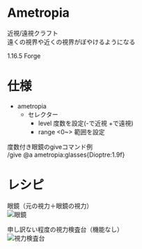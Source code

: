 # Ametropia
近視/遠視クラフト  
遠くの視界や近くの視界がぼやけるようになる

 1.16.5 Forge

# 仕様
* ametropia  
    * セレクター
        * level 度数を設定(-で近視 +で遠視)
        * range <0~> 範囲を設定

度数付き眼鏡のgiveコマンド例  
/give @a ametropia:glasses{Dioptre:1.9f}
          
# レシピ
眼鏡（元の視力＋眼鏡の視力）  
![眼鏡](https://cdn.discordapp.com/attachments/797220314983301150/852956059895070720/unknown.png)

 申し訳ない程度の視力検査台（機能なし）  
![視力検査台](https://cdn.discordapp.com/attachments/358878159615164416/861192842809442314/unknown.png)


